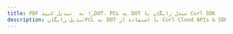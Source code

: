 ---title: PDF را به  تبدیل کنیدDOT، PCL به DOT مبدل رایگان یا Curl SDKdescription: تبدیل رایگانPCL به DOT با استفاده از Curl Cloud APIs & SDK همچنین اسناد PDF را در Cloud ایجاد، ویرایش و رندر کنید.---